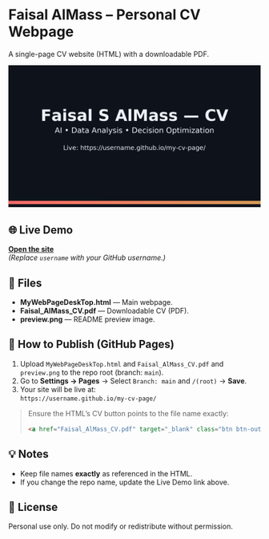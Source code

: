 # Faisal AlMass – Personal CV Webpage

A single-page CV website (HTML) with a downloadable PDF.

![Preview](preview.png)

## 🌐 Live Demo
[**Open the site**](https://FaisalAlMass.github.io/my-cv-page/)  
*(Replace `username` with your GitHub username.)*

## 📂 Files
- **MyWebPageDeskTop.html** — Main webpage.
- **Faisal_AlMass_CV.pdf** — Downloadable CV (PDF).
- **preview.png** — README preview image.

## 🔧 How to Publish (GitHub Pages)
1. Upload `MyWebPageDeskTop.html` and `Faisal_AlMass_CV.pdf` and `preview.png` to the repo root (branch: `main`).
2. Go to **Settings → Pages** → Select `Branch: main` and `/(root)` → **Save**.
3. Your site will be live at:  
   `https://username.github.io/my-cv-page/`

> Ensure the HTML’s CV button points to the file name exactly:
> ```html
> <a href="Faisal_AlMass_CV.pdf" target="_blank" class="btn btn-outline">CV</a>
> ```

## 💡 Notes
- Keep file names **exactly** as referenced in the HTML.
- If you change the repo name, update the Live Demo link above.

## 📜 License
Personal use only. Do not modify or redistribute without permission.

